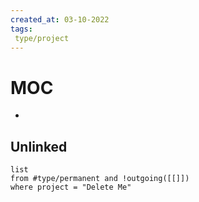 ```yaml
---
created_at: 03-10-2022
tags: 
 type/project
---
```


# MOC
- 

## Unlinked
```dataview
list 
from #type/permanent and !outgoing([[]])
where project = "Delete Me"
```
